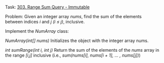Task: [303. Range Sum Query - Immutable](https://leetcode-cn.com/problems/range-sum-query-immutable/)


Problem: Given an integer array *nums*, find the sum of the elements between indices *i* and *j* *(i ≤ j)*, inclusive.


Implement the *NumArray* class:


*NumArray(int[] nums)* Initializes the object with the integer array nums.

*int sumRange(int i, int j)* Return the sum of the elements of the *nums* array in the range *[i,j]* inclusive (i.e., *sum(nums[i], nums[i + 1], ... , nums[j])*)
